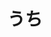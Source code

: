 ---
title: うち
description: 家
kana: うち
pronunciation: uchi
tone: ⓪
type: 名词
pubDate: 2024-08-15 00:00:47
lessonIndex: 3
---